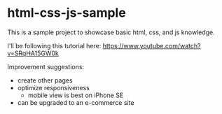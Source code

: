 # html-css-js-sample

This is a sample project to showcase basic html, css, and js knowledge.

I'll be following this tutorial here:
https://www.youtube.com/watch?v=SRqHA15GW0k

Improvement suggestions:

- create other pages
- optimize responsiveness
  - mobile view is best on iPhone SE
- can be upgraded to an e-commerce site
